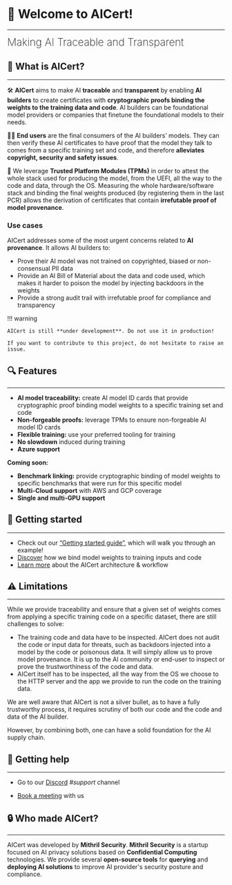 # 👋 Welcome to AICert!
________________________________________________________

<font size="5"><span style="font-weight: 200">
Making AI Traceable and Transparent
</font></span>

## 📜 What is AICert?
________________________________________________________


🛠️ **AICert** aims to make AI **traceable** and **transparent** by enabling **AI builders** to create certificates with **cryptographic proofs binding the weights to the training data and code**. AI builders can be foundational model providers or companies that finetune the foundational models to their needs.

👩‍💻 **End users** are the final consumers of the AI builders’ models. They can then verify these AI certificates to have proof that the model they talk to comes from a specific training set and code, and therefore **alleviates copyright, security and safety issues**.

🔐 We leverage **Trusted Platform Modules (TPMs)** in order to attest the whole stack used for producing the model, from the UEFI, all the way to the code and data, through the OS. Measuring the whole hardware/software stack and binding the final weights produced (by registering them in the last PCR) allows the derivation of certificates that contain **irrefutable proof of model provenance**.

### Use cases

AICert addresses some of the most urgent concerns related to **AI provenance**. It allows AI builders to:

+ Prove their AI model was not trained on copyrighted, biased or non-consensual PII data
+ Provide an AI Bill of Material about the data and code used, which makes it harder to poison the model by injecting backdoors in the weights
+ Provide a strong audit trail with irrefutable proof for compliance and transparency

!!! warning
  
	AICert is still **under development**. Do not use it in production!

	If you want to contribute to this project, do not hesitate to raise an issue.

## 🔍 Features
________________________________________________________

+ **AI model traceability:** create AI model ID cards that provide cryptographic proof binding model weights to a specific training set and code
+ **Non-forgeable proofs:** leverage TPMs to ensure non-forgeable AI model ID cards
+ **Flexible training:** use your preferred tooling for training
+ **No slowdown** induced during training
+ **Azure support**

**Coming soon:**

+ **Benchmark linking:** provide cryptographic binding of model weights to specific benchmarks that were run for this specific model
+ **Multi-Cloud support** with AWS and GCP coverage
+ **Single and multi-GPU support**

## 🚀 Getting started
________________________________________________________

- Check out our [“Getting started guide”](./docs/getting-started/get-started.md), which will walk you through an example!
- [Discover](./docs/getting-started/attestation.md) how we bind model weights to training inputs and code
- [Learn more](./docs/getting-started/tech-overview.md) about the AICert architecture & workflow

## ⚠️ Limitations
________________________________________________________

While we provide traceability and ensure that a given set of weights comes from applying a specific training code on a specific dataset, there are still challenges to solve:

+ The training code and data have to be inspected. AICert does not audit the code or input data for threats, such as backdoors injected into a model by the code or poisonous data. It will simply allow us to prove model provenance. It is up to the AI community or end-user to inspect or prove the trustworthiness of the code and data. 
+ AICert itself has to be inspected, all the way from the OS we choose to the HTTP server and the app we provide to run the code on the training data.

We are well aware that AICert is not a silver bullet, as to have a fully trustworthy process, it requires scrutiny of both our code and the code and data of the AI builder.

However, by combining both, one can have a solid foundation for the AI supply chain.

## 🙋 Getting help
________________________________________________________

- Go to our [Discord](https://discord.com/invite/TxEHagpWd4) *#support* channel
<!-- - Report bugs by [opening an issue on our AICert Github](https://github.com/mithril-security/aicert/issues) -->
- [Book a meeting](https://calendly.com/contact-mithril-security/15mins?month=2022-11) with us

<!--
## 📚 How is the documentation structured?
____________________________________________
<!--
- [Tutorials](./docs/tutorials/core/installation.md) take you by the hand to install and run BlindBox. We recommend you start with the **[Quick tour](./docs/getting-started/quick-tour.ipynb)** and then move on to the other tutorials!  

- [Concepts](./docs/concepts/nitro-enclaves.md) guides discuss key topics and concepts at a high level. They provide useful background information and explanations, especially on cybersecurity.

- [How-to guides](./docs/how-to-guides/deploy-API-server.md) are recipes. They guide you through the steps involved in addressing key problems and use cases. They are more advanced than tutorials and assume some knowledge of how BlindBox works.

- [API Reference](https://blindai.mithrilsecurity.io/en/latest/blindai/client.html) contains technical references for BlindAI’s API machinery. They describe how it works and how to use it but assume you have a good understanding of key concepts.

- [Security](./docs/security/remote_attestation/) guides contain technical information for security engineers. They explain the threat models and other cybersecurity topics required to audit BlindBox's security standards.

- [Advanced](./docs/how-to-guides/build-from-sources/client/) guides are destined to developers wanting to dive deep into BlindBox and eventually collaborate with us to the open-source code.

- [Past Projects](./docs/past-projects/blindai) informs you of our past audited project BlindAI, of which BlindBox is the evolution. 
-->

<!-- ## ❓ Why trust us?
___________________________

+ **Our core security features are open source.** We believe that transparency is the best way to ensure security and you can inspect the code yourself on our [GitHub page](https://github.com/mithril-security/blindbox).

+ **Our historical project [BlindAI](docs/past-projects/blindai.md) was successfully audited** by Quarkslab. Although both projects differ (BlindAI was meant for the confidential deployment of ONNX models inside Intel SGX enclaves), we want to highlight that we are serious about our security standards and know how to code secure remote attestation. -->

## 🔒 Who made AICert?
________________________________________________________

AICert was developed by **Mithril Security**. **Mithril Security** is a startup focused on AI privacy solutions based on **Confidential Computing** technologies. We provide several **open-source tools** for **querying** and **deploying AI solutions** to improve AI provider's security posture and compliance.